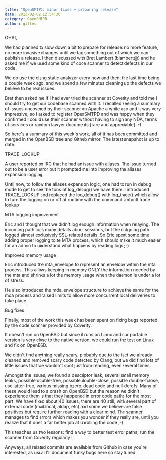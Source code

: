 ```yaml
---
title: "OpenSMTPD: minor fixes + preparing release"
date: 2013-02-02 12:54:36
category: OpenSMTPD
author: gilles
---
```


OHAI,

We had planned to slow down a bit to prepare for release: no more feature, no more invasive changes until we tag something out of which we can publish a release. I then discussed with Bret Lambert (blambert@) and he asked me if we used some kind of code scanner to detect defects in our code.

We do use the clang static analyzer every now and then, the last time being a couple week ago, and we spend a few minutes cleaning up the defects we believe to be real issues.

Bret then asked me if I had ever tried the scanner at Coverity and told me I should try to get our codebase scanned with it. I recalled seeing a summary of issues uncovered by their scanner on Apache a while ago and it was very impressive, so I asked to register OpenSMTPD and was happy when they confirmed I could use their scanner without having to sign any NDA, terms of services or random lawyer documents [rare and appreciable] :-)

So here's a summary of this week's work, all of it has been committed and merged in the OpenBSD tree and Github mirror. The latest snapshot is up to date.

TRACE_LOOKUP

A user reported on IRC that he had an issue with aliases. The issue turned out to be a user error but it prompted me into improving the aliases expansion logging.

Until now, to follow the aliases expansion logic, one had to run in debug mode to get to see the tons of log_debug() we have there. I introduced TRACE_LOOKUP and replaced the log_debug() with log_trace() which allow to turn the logging on or off at runtime with the command smtpctl trace lookup

MTA logging improvement

Eric and I thought that we didn't log enough information when relaying. The incoming path logs many details about sessions, but the outgoing path logged almost exclusively SSL-related details. So Eric spent some time adding proper logging to te MTA process, which should make it much easier for an admin to understand what happens by reading logs ;-)

Improved memory usage

Eric introduced the mta_envelope to represent an envelope within the mta process. This allows keeping in memory ONLY the information needed by the mta and shrinks a lot the memory usage when the daemon is under a lot of stress.

He also introduced the mda_envelope structure to achieve the same for the mda process and raised limits to allow more concurrent local deliveries to take place.

Bug fixes

Finally, most of the work this week has been spent on fixing bugs reported by the code scanner provided by Coverity.

It doesn't run on OpenBSD but since it runs on Linux and our portable version is very close to the native version, we could run the test on Linux and fix on OpenBSD.

We didn't find anything really scary, probably due to the fact we already cleaned and removed scary code detected by Clang, but we did find lots of little issues that we wouldn't spot just from reading, even several times.

Amongst the issues, we found a descriptor leak, several small memory leaks, possible double-free, possible double-close, possible double-fclose, use-after-free, various missing bzero, dead code and null-derefs. Many of these would lead to a crash on OpenBSD but the reason we didn't experience them is that they happened in error code paths for the most part. We have fixed about 40 issues, there are 40 still, with several part of external code (mail.local, aldap, etc) and some we believe are false positives but require further reading with a clear mind. The scanner manages to find errors which makes you wonder if they really are, until you realize that it does a far better job at unrolling the code ;-)

This teaches us two lessons: find a way to better test error paths, run the scanner from Coverity regularly !

Anyways, all related commits are available from Github in case you're interested, as usual I'll document funky bugs here so stay tuned.
